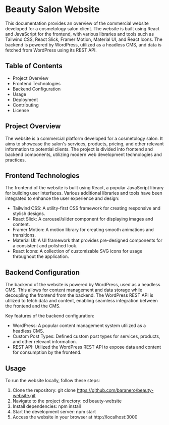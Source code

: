 # Beauty Salon Website

This documentation provides an overview of the commercial website developed for a cosmetology salon client. The website is built using React and JavaScript for the frontend, with various libraries and tools such as Tailwind CSS, React Slick, Framer Motion, Material UI, and React Icons. The backend is powered by WordPress, utilized as a headless CMS, and data is fetched from WordPress using its REST API.

## Table of Contents

- Project Overview
- Frontend Technologies
- Backend Configuration
- Usage
- Deployment
- Contributing
- License

## Project Overview

The website is a commercial platform developed for a cosmetology salon. It aims to showcase the salon's services, products, pricing, and other relevant information to potential clients. The project is divided into frontend and backend components, utilizing modern web development technologies and practices.

## Frontend Technologies
The frontend of the website is built using React, a popular JavaScript library for building user interfaces. Various additional libraries and tools have been integrated to enhance the user experience and design:

- Tailwind CSS: A utility-first CSS framework for creating responsive and stylish designs.
- React Slick: A carousel/slider component for displaying images and content.
- Framer Motion: A motion library for creating smooth animations and transitions.
- Material UI: A UI framework that provides pre-designed components for a consistent and polished look.
- React Icons: A collection of customizable SVG icons for usage throughout the application.

## Backend Configuration
The backend of the website is powered by WordPress, used as a headless CMS. This allows for content management and data storage while decoupling the frontend from the backend. The WordPress REST API is utilized to fetch data and content, enabling seamless integration between the frontend and the CMS.

Key features of the backend configuration:

- WordPress: A popular content management system utilized as a headless CMS.
- Custom Post Types: Defined custom post types for services, products, and other relevant information.
- REST API: Utilized the WordPress REST API to expose data and content for consumption by the frontend.

## Usage
To run the website locally, follow these steps:

1. Clone the repository: git clone https://github.com/baranero/beauty-website.git
2. Navigate to the project directory: cd beauty-website
3. Install dependencies: npm install
4. Start the development server: npm start
5. Access the website in your browser at http://localhost:3000